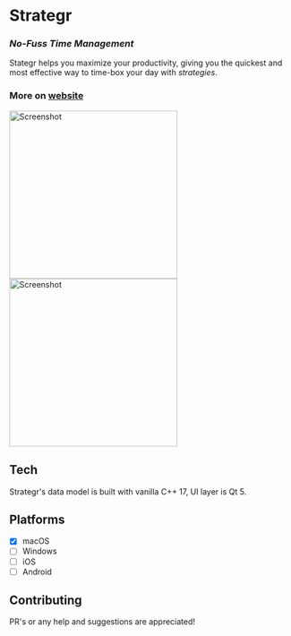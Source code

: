 # Strategr
### *No-Fuss Time Management*

Stategr helps you maximize your productivity, giving you the quickest and most effective way to time-box your day with *strategies*.

### More on [website](https://khrykin.github.io/strategr/)

<img src="https://khrykin.github.io/strategr/resources/mac_main_original.png" alt="Screenshot" width="300">  <img src="https://khrykin.github.io/strategr/resources/mac_black_main.png" alt="Screenshot" width="300">



## Tech
Strategr's data model is built with vanilla C++ 17, UI layer is Qt 5.

## Platforms
- [x] macOS
- [ ] Windows
- [ ] iOS
- [ ] Android

## Contributing
PR's or any help and suggestions are appreciated!
